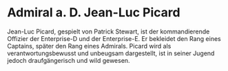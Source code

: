 # Admiral a. D. Jean-Luc Picard
Jean-Luc Picard, gespielt von Patrick Stewart, ist der kommandierende Offizier der Enterprise-D und der Enterprise-E. Er bekleidet den Rang eines Captains, später den Rang eines Admirals. Picard wird als verantwortungsbewusst und unbeugsam dargestellt, ist in seiner Jugend jedoch draufgängerisch und wild gewesen. 
